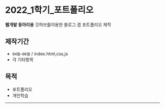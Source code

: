 # 2022_1학기_포트폴리오
  **웹개발 동아리용** 깃허브를이용한 블로그 겸 포트폴리오 제작

## 제작기간
+ `04월~06월` / index.html,css,js
+ 각 기타항목
## 목적
  * 포트폴리오
  * 개인학습
***
